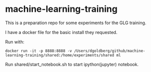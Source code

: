 # machine-learning-training
This is a preparation repo for some experiments for the GLG training.

I have a docker file for the basic install they requested.

Run with:
```
docker run -it -p 8888:8888 -v /Users/dgoldberg/github/machine-learning-training/shared:/home/experiments/shared ml
```

Run shared/start_notebook.sh to start ipython(jupyter) notebook.
